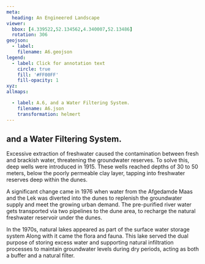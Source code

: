 ```yaml
---
meta:
  heading: An Engineered Landscape
viewer:
  bbox: [4.339522,52.134562,4.340007,52.13486]
  rotation: 306
geojson:
  - label: 
    filename: A6.geojson
legend: 
  - label: Click for annotation text
    circle: true
    fill: '#FF00FF'
    fill-opacity: 1
xyz:
allmaps:

  - label: A.6, and a Water Filtering System.
    filename: A6.json
    transformation: helmert
---
```


## and a Water Filtering System.

Excessive extraction of freshwater caused the contamination between fresh and brackish water,  threatening the groundwater reserves. To solve this, deep wells were introduced in 1915. These wells reached depths of 30 to 50 meters, below the poorly permeable clay layer, tapping into freshwater reserves deep within the dunes. 

A significant change came in 1976 when water from the Afgedamde Maas and the Lek was diverted into the dunes to replenish the groundwater supply and meet the growing urban demand. The pre-purified river water gets transported via two pipelines to the dune area, to recharge the natural freshwater reservoir under the dunes. 

In the 1970s, natural lakes appeared as part of the surface water storage system Along with it came the flora and fauna. This lake served the dual purpose of storing excess water and supporting natural infiltration processes to maintain groundwater levels during dry periods, acting as both a buffer and a natural filter.
